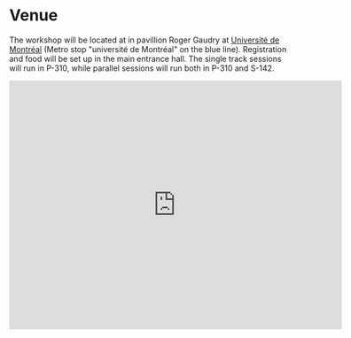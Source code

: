 # Venue

The workshop will be located at in pavillion Roger Gaudry at [Université de Montréal](https://www.umontreal.ca/) (Metro stop "université de Montréal" on the blue line). Registration and food will be set up in the main entrance hall. The single track sessions will run in P-310, while parallel sessions will run both in P-310 and S-142.

<iframe src="https://www.google.com/maps/embed?pb=!1m18!1m12!1m3!1d2796.3758759527277!2d-73.61583279999999!3d45.5025116!2m3!1f0!2f0!3f0!3m2!1i1024!2i768!4f13.1!3m3!1m2!1s0x4cc9198d282c2911%3A0x431378c4c6eaeaeb!2sPavillon%20Roger-Gaudry%2C%20Montreal%2C%20QC%20H3T%201J4!5e0!3m2!1sen!2sca!4v1727833182613!5m2!1sen!2sca" width="600" height="450" style="border:0;" allowfullscreen="" loading="lazy" referrerpolicy="no-referrer-when-downgrade"></iframe>
